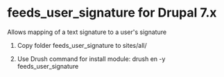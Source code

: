 feeds_user_signature for Drupal 7.x
====================

Allows mapping of a text signature to a user's signature 
1) Copy folder feeds_user_signature to sites/all/

2) Use Drush command for install module:
	drush en -y feeds_user_signature
